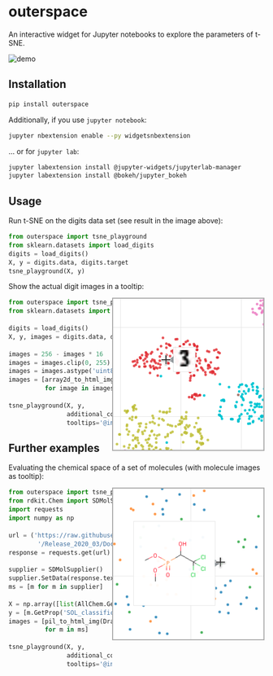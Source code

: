 outerspace
==========

An interactive widget for Jupyter notebooks to explore the parameters of t-SNE.

![demo](https://raw.githubusercontent.com/sirbiscuit/outerspace/master/demo.gif)


Installation
------------

```bash
pip install outerspace
```

Additionally, if you use `jupyter notebook`:
```bash
jupyter nbextension enable --py widgetsnbextension
```

... or for `jupyter lab`:
```bash
jupyter labextension install @jupyter-widgets/jupyterlab-manager
jupyter labextension install @bokeh/jupyter_bokeh
```

Usage
-----

Run t-SNE on the digits data set (see result in the image above):

```python
from outerspace import tsne_playground
from sklearn.datasets import load_digits
digits = load_digits()
X, y = digits.data, digits.target
tsne_playground(X, y)
```

Show the actual digit images in a tooltip:

<kbd><img align="right" width="300px" src="https://github.com/sirbiscuit/outerspace/raw/master/tooltip_image.png">

```python
from outerspace import tsne_playground, array2d_to_html_img
from sklearn.datasets import load_digits

digits = load_digits()
X, y, images = digits.data, digits.target, digits.images

images = 256 - images * 16      # convert range and invert
images = images.clip(0, 255)    # clip values at 255
images = images.astype('uint8') # convert to uint8
images = [array2d_to_html_img(image, resize=(32,32))
          for image in images]  # convert to HTML images

tsne_playground(X, y,
                additional_columns=dict(images=images),
                tooltips='@images{safe}') # safe = don't escape HTML
```

Further examples
----------------

Evaluating the chemical space of a set of molecules (with molecule images as tooltip):

<img align="right" width="300px" src="https://github.com/sirbiscuit/outerspace/raw/master/tooltip_molecules.png">

```python
from outerspace import tsne_playground, pil_to_html_img
from rdkit.Chem import SDMolSupplier, Draw, AllChem
import requests
import numpy as np

url = ('https://raw.githubusercontent.com/rdkit/rdkit'
        '/Release_2020_03/Docs/Book/data/solubility.test.sdf')
response = requests.get(url)

supplier = SDMolSupplier()
supplier.SetData(response.text)
ms = [m for m in supplier]

X = np.array([list(AllChem.GetMACCSKeysFingerprint(m)) for m in ms])
y = [m.GetProp('SOL_classification') for m in ms]
images = [pil_to_html_img(Draw.MolToImage(m, size=(150, 150))) 
          for m in ms]

tsne_playground(X, y, 
                additional_columns=dict(images=images),
                tooltips='@images{safe}')
```
